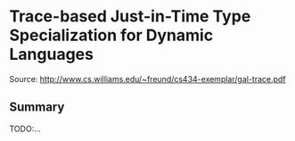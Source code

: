 # Trace-based Just-in-Time Type Specialization for Dynamic Languages

Source: http://www.cs.williams.edu/~freund/cs434-exemplar/gal-trace.pdf

## Summary

TODO:...
